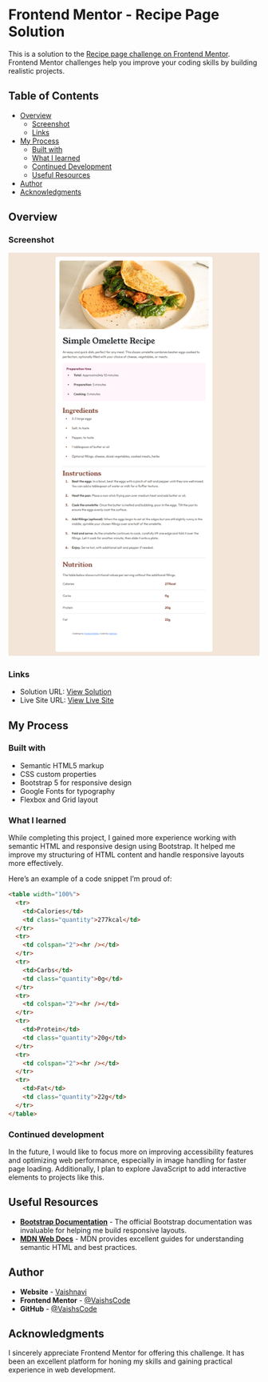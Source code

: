 # Frontend Mentor - Recipe Page Solution

This is a solution to the [Recipe page challenge on Frontend Mentor](https://www.frontendmentor.io/challenges/recipe-page-KiTsR8QQKm). Frontend Mentor challenges help you improve your coding skills by building realistic projects.

## Table of Contents

- [Overview](#overview)
  - [Screenshot](#screenshot)
  - [Links](#links)
- [My Process](#my-process)
  - [Built with](#built-with)
  - [What I learned](#what-i-learned)
  - [Continued Development](#continued-development)
  - [Useful Resources](#useful-resources)
- [Author](#author)
- [Acknowledgments](#acknowledgments)

## Overview

### Screenshot

![Omelette Recipe Screenshot](./assets/Frontend-Mentor-Recipe-page-solution.png)

### Links

- Solution URL: [View Solution](https://github.com/VaishsCode/frontend-mentor-challenges/tree/main/recipe-page-main)
- Live Site URL: [View Live Site](https://vaishscode.github.io/frontend-mentor-challenges/recipe-page-main/)

## My Process

### Built with

- Semantic HTML5 markup
- CSS custom properties
- Bootstrap 5 for responsive design
- Google Fonts for typography
- Flexbox and Grid layout

### What I learned

While completing this project, I gained more experience working with semantic HTML and responsive design using Bootstrap. It helped me improve my structuring of HTML content and handle responsive layouts more effectively.

Here’s an example of a code snippet I’m proud of:

```html
<table width="100%">
  <tr>
    <td>Calories</td>
    <td class="quantity">277kcal</td>
  </tr>
  <tr>
    <td colspan="2"><hr /></td>
  </tr>
  <tr>
    <td>Carbs</td>
    <td class="quantity">0g</td>
  </tr>
  <tr>
    <td colspan="2"><hr /></td>
  </tr>
  <tr>
    <td>Protein</td>
    <td class="quantity">20g</td>
  </tr>
  <tr>
    <td colspan="2"><hr /></td>
  </tr>
  <tr>
    <td>Fat</td>
    <td class="quantity">22g</td>
  </tr>
</table>
```

### Continued development

In the future, I would like to focus more on improving accessibility features and optimizing web performance, especially in image handling for faster page loading. Additionally, I plan to explore JavaScript to add interactive elements to projects like this.

## Useful Resources

- **[Bootstrap Documentation](https://getbootstrap.com/)** - The official Bootstrap documentation was invaluable for helping me build responsive layouts.
- **[MDN Web Docs](https://developer.mozilla.org/en-US/)** - MDN provides excellent guides for understanding semantic HTML and best practices.

## Author

- **Website** - [Vaishnavi](#)
- **Frontend Mentor** - [@VaishsCode](https://www.frontendmentor.io/profile/VaishsCode)
- **GitHub** - [@VaishsCode](https://github.com/VaishsCode)

## Acknowledgments

I sincerely appreciate Frontend Mentor for offering this challenge. It has been an excellent platform for honing my skills and gaining practical experience in web development.
